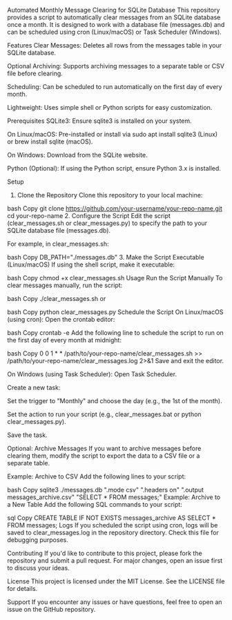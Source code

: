 Automated Monthly Message Clearing for SQLite Database
This repository provides a script to automatically clear messages from an SQLite database once a month. It is designed to work with a database file (messages.db) and can be scheduled using cron (Linux/macOS) or Task Scheduler (Windows).

Features
Clear Messages: Deletes all rows from the messages table in your SQLite database.

Optional Archiving: Supports archiving messages to a separate table or CSV file before clearing.

Scheduling: Can be scheduled to run automatically on the first day of every month.

Lightweight: Uses simple shell or Python scripts for easy customization.

Prerequisites
SQLite3: Ensure sqlite3 is installed on your system.

On Linux/macOS: Pre-installed or install via sudo apt install sqlite3 (Linux) or brew install sqlite (macOS).

On Windows: Download from the SQLite website.

Python (Optional): If using the Python script, ensure Python 3.x is installed.

Setup
1. Clone the Repository
Clone this repository to your local machine:

bash
Copy
git clone https://github.com/your-username/your-repo-name.git
cd your-repo-name
2. Configure the Script
Edit the script (clear_messages.sh or clear_messages.py) to specify the path to your SQLite database file (messages.db).

For example, in clear_messages.sh:

bash
Copy
DB_PATH="./messages.db"
3. Make the Script Executable (Linux/macOS)
If using the shell script, make it executable:

bash
Copy
chmod +x clear_messages.sh
Usage
Run the Script Manually
To clear messages manually, run the script:

bash
Copy
./clear_messages.sh
or

bash
Copy
python clear_messages.py
Schedule the Script
On Linux/macOS (using cron):
Open the crontab editor:

bash
Copy
crontab -e
Add the following line to schedule the script to run on the first day of every month at midnight:

bash
Copy
0 0 1 * * /path/to/your-repo-name/clear_messages.sh >> /path/to/your-repo-name/clear_messages.log 2>&1
Save and exit the editor.

On Windows (using Task Scheduler):
Open Task Scheduler.

Create a new task:

Set the trigger to "Monthly" and choose the day (e.g., the 1st of the month).

Set the action to run your script (e.g., clear_messages.bat or python clear_messages.py).

Save the task.

Optional: Archive Messages
If you want to archive messages before clearing them, modify the script to export the data to a CSV file or a separate table.

Example: Archive to CSV
Add the following lines to your script:

bash
Copy
sqlite3 ./messages.db ".mode csv" ".headers on" ".output messages_archive.csv" "SELECT * FROM messages;"
Example: Archive to a New Table
Add the following SQL commands to your script:

sql
Copy
CREATE TABLE IF NOT EXISTS messages_archive AS SELECT * FROM messages;
Logs
If you scheduled the script using cron, logs will be saved to clear_messages.log in the repository directory. Check this file for debugging purposes.

Contributing
If you'd like to contribute to this project, please fork the repository and submit a pull request. For major changes, open an issue first to discuss your ideas.

License
This project is licensed under the MIT License. See the LICENSE file for details.

Support
If you encounter any issues or have questions, feel free to open an issue on the GitHub repository.
